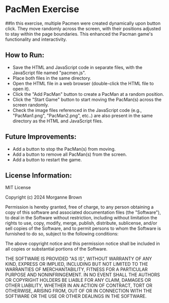 # PacMen Exercise

##In this exercise, multiple Pacmen were created dynamically upon button click. They move randomly across the screen, with their positions adjusted to stay within the page boundaries. This enhanced the Pacman game's functionality and interactivity.

## How to Run:
- Save the HTML and JavaScript code in separate files, with the JavaScript file named "pacmen.js".
- Place both files in the same directory.
- Open the HTML file in a web browser (double-click the HTML file to open it).
- Click the "Add PacMan" button to create a PacMan at a random position.
- Click the "Start Game" button to start moving the PacMan(s) across the screen randomly.
- Check the image files referenced in the JavaScript code (e.g., "PacMan1.png", "PacMan2.png", etc..) are also present in the same directory as the HTML and JavaScript files.

## Future Improvements:
- Add a button to stop the PacMan(s) from moving.
- Add a button to remove all PacMan(s) from the screen.
- Add a button to restart the game.

## License Information:

MIT License

Copyright (c) 2024 Morganne Brown

Permission is hereby granted, free of charge, to any person obtaining a copy
of this software and associated documentation files (the "Software"), to deal
in the Software without restriction, including without limitation the rights
to use, copy, modify, merge, publish, distribute, sublicense, and/or sell
copies of the Software, and to permit persons to whom the Software is
furnished to do so, subject to the following conditions:

The above copyright notice and this permission notice shall be included in all
copies or substantial portions of the Software.

THE SOFTWARE IS PROVIDED "AS IS", WITHOUT WARRANTY OF ANY KIND, EXPRESS OR
IMPLIED, INCLUDING BUT NOT LIMITED TO THE WARRANTIES OF MERCHANTABILITY,
FITNESS FOR A PARTICULAR PURPOSE AND NONINFRINGEMENT. IN NO EVENT SHALL THE
AUTHORS OR COPYRIGHT HOLDERS BE LIABLE FOR ANY CLAIM, DAMAGES OR OTHER
LIABILITY, WHETHER IN AN ACTION OF CONTRACT, TORT OR OTHERWISE, ARISING FROM,
OUT OF OR IN CONNECTION WITH THE SOFTWARE OR THE USE OR OTHER DEALINGS IN THE
SOFTWARE.